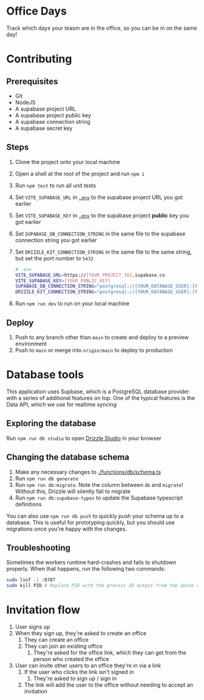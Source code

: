 # Office Days

Track which days your teasm are in the office, so you can be in on the same day!

# Contributing

## Prerequisites

- Git
- NodeJS
- A supabase project URL
- A supabase project public key
- A supabase connection string
- A supabase secret key

## Steps

1. Clone the project onto your local machine
1. Open a shell at the root of the project and run `npm i`
1. Run `npm test` to run all unit tests
1. Set `VITE_SUPABASE_URL` in [`.env`](./.env) to the supabase project URL you got earlier
1. Set `VITE_SUPABASE_KEY` in [`.env`](./.env) to the supabase project **public** key you got earlier
1. Set `SUPABASE_DB_CONNECTION_STRING` in the same file to the supabase connection string you got earlier
1. Set `DRIZZLE_KIT_CONNECTION_STRING` in the same file to the same string, but set the port number to `5432`

   ```sh
   # .env
   VITE_SUPABASE_URL=https://[YOUR_PROJECT_ID].supabase.co
   VITE_SUPABASE_KEY=[YOUR_PUBLIC_KEY]
   SUPABASE_DB_CONNECTION_STRING="postgresql://[YOUR_DATABASE_USER]:[YOUR_PASSWORD]@aws-0-us-east-1.pooler.supabase.com:6543/postgres"
   DRIZZLE_KIT_CONNECTION_STRING="postgresql://[YOUR_DATABASE_USER]:[YOUR_PASSWORD]@aws-0-us-east-1.pooler.supabase.com:5432/postgres"
   ```

1. Run `npm run dev` to run on your local machine

## Deploy

1. Push to any branch other than `main` to create and deploy to a preview environment
1. Push to `main` or merge into `origin/main` to deploy to production

# Database tools

This application uses Supbase, which is a PostgreSQL database provider with a series of additional features on top. One of the typical features is the Data API, which we use for realtime syncing

## Exploring the database

Run `npm run db studio` to open [Drizzle Studio](https://orm.drizzle.team/drizzle-studio/overview) in your browser

## Changing the database schema

1. Make any necessary changes to [./functions/db/schema.ts](./functions/db/schema.ts)
1. Run `npm run db generate`
1. Run `npm run db:migrate`. Note the column between `db` and `migrate`! Without this, Drizzle will silently fail to migrate
1. Run `npm run db:supabase-types` to update the Supabase typescript definitions

You can also use `npm run db push` to quickly push your schema up to a database. This is useful for prototyping quickly, but you should use migrations once you're happy with the changes.

## Troubleshooting

Sometimes the workers runtime hard-crashes and fails to shutdown properly. When that happens, run the following two commands:

```sh
sudo lsof -i :8787
sudo kill PID # Replace PID with the process ID output from the above command
```

# Invitation flow

1. User signs up
1. When they sign up, they're asked to create an office
   1. They can create an office
   1. They can join an existing office
      1. They're asked for the office link, which they can get from the person who created the office
1. User can invite other users to an office they're in via a link
   1. If the user who clicks the link isn't signed in
      1. They're asked to sign up / sign in
   1. The link will add the user to the office without needing to accept an invitation
